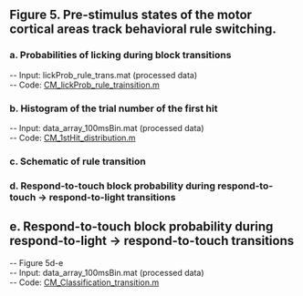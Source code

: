 ## Figure 5. Pre-stimulus states of the motor cortical areas track behavioral rule switching. 
### a. Probabilities of licking during block transitions
  -- Input: lickProb_rule_trans.mat (processed data)\
  -- Code:  [CM_lickProb_rule_trainsition.m](CM_lickProb_rule_trainsition.m)
### b.	Histogram of the trial number of the first hit
  -- Input: data_array_100msBin.mat (processed data)\
  -- Code: [CM_1stHit_distribution.m](CM_1stHit_distribution.m)
### c.	Schematic of rule transition
### d.	Respond-to-touch block probability during respond-to-touch -> respond-to-light transitions
## e.	Respond-to-touch block probability during respond-to-light -> respond-to-touch transitions
  -- Figure 5d-e\
  -- Input: data_array_100msBin.mat  (processed data)\
  -- Code:  [CM_Classification_transition.m](CM_Classification_transition.m)
